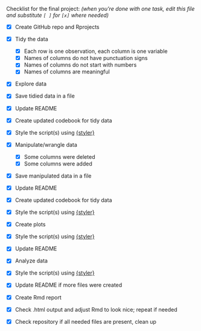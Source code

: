 Checklist for the final project:
_(when you're done with one task, edit this file and substitute `[ ]` for `[x]`
where needed)_

- [x] Create GitHub repo and Rprojects
- [x] Tidy the data
  - [x] Each row is one observation, each column is one variable
  - [x] Names of columns do not have punctuation signs
  - [x] Names of columns do not start with numbers
  - [x] Names of columns are meaningful
- [x] Explore data
- [x] Save tidied data in a file
- [x] Update README
- [x] Create updated codebook for tidy data
- [x] Style the script(s) using [{styler}](https://styler.r-lib.org/)

- [x] Manipulate/wrangle data
  - [x] Some columns were deleted
  - [x] Some columns were added
- [x] Save manipulated data in a file
- [x] Update README
- [x] Create updated codebook for tidy data
- [x] Style the script(s) using [{styler}](https://styler.r-lib.org/)

- [x] Create plots
- [x] Style the script(s) using [{styler}](https://styler.r-lib.org/)
- [x] Update README

- [x] Analyze data
- [x] Style the script(s) using [{styler}](https://styler.r-lib.org/)
- [x] Update README if more files were created

- [x] Create Rmd report
- [x] Check .html output and adjust Rmd to look nice; repeat if needed

- [x] Check repository if all needed files are present, clean up
